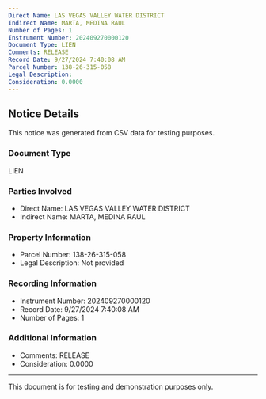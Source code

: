 ```yaml
---
Direct Name: LAS VEGAS VALLEY WATER DISTRICT
Indirect Name: MARTA, MEDINA RAUL
Number of Pages: 1
Instrument Number: 202409270000120
Document Type: LIEN
Comments: RELEASE
Record Date: 9/27/2024 7:40:08 AM
Parcel Number: 138-26-315-058
Legal Description: 
Consideration: 0.0000
---
```


## Notice Details

This notice was generated from CSV data for testing purposes.

### Document Type
LIEN

### Parties Involved
- Direct Name: LAS VEGAS VALLEY WATER DISTRICT
- Indirect Name: MARTA, MEDINA RAUL

### Property Information
- Parcel Number: 138-26-315-058
- Legal Description: Not provided

### Recording Information
- Instrument Number: 202409270000120
- Record Date: 9/27/2024 7:40:08 AM
- Number of Pages: 1

### Additional Information
- Comments: RELEASE
- Consideration: 0.0000

---

This document is for testing and demonstration purposes only.
